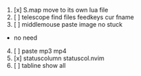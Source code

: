 1. [x] S.map move to its own lua file
2. [ ] telescope find files feedkeys cur fname
3. [ ] middlemouse paste image no stuck
- no need
4. [ ] paste mp3 mp4
5. [x] statuscolumn statuscol.nvim
6. [ ] tabline show all
